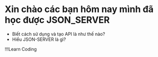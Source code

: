 # Xin chào các bạn hôm nay mình đã học được JSON_SERVER

- Biết cách sử dụng và tạo API là như thế nào?
- Hiểu JSON-SERVER là gì?

!!!Learn Coding 